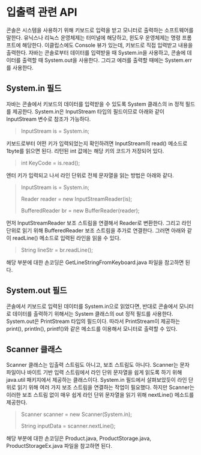 # 입출력 관련 API
콘솔은 시스템을 사용하기 위해 키보드로 입력을 받고 모니터로 출력하는 소프트웨어를 말한다. 유닉스나 리눅스 운영체제는 터미널에 해당하고, 윈도우 운영체제는 명령 프롬프트에 해당한다. 이클립스에도 Console 뷰가 있는데, 키보드로 직접 입력받고 내용을 출력한다.
자바는 콘솔로부터 데이터를 입력받을 때 System.in을 사용하고, 콘솔에 데이터를 출력할 때 System.out을 사용한다. 그리고 에러를 출력할 때에는 System.err를 사용한다.

## System.in 필드
자바는 콘솔에서 키보드의 데이터를 입력받을 수 있도록 System 클래스의 in 정적 필드를 제공한다. System.in은 InputStream 타입의 필드이므로 아래와 같이 InputStream 변수로 참조가 가능하다.

> InputStream is = System.in;

키보드로부터 어떤 키가 입력되었는지 확인하려면 InputStream의 read() 메소드로 1byte를 읽으면 된다. 리턴된 int 값에는 해당 키의 코드가 저장되어 있다.

> int KeyCode = is.read();

엔터 키가 입력되고 나서 라인 단위로 전체 문자열을 읽는 방법은 아래와 같다.

> InputStream is = System.in;
>
> Reader reader = new InputStreamReader(is);
>
> BufferedReader br = new BufferReader(reader);

먼저 InputStreamReader 보조 스트림을 연결해서 Reader로 변환한다. 그리고 라인 단위로 읽기 위해 BufferedReader 보조 스트림을 추가로 연결한다. 그러면 아래와 같이 readLine() 메소드로 입력된 라인을 읽을 수 있다.

> String lineStr = br.readLine();

해당 부분에 대한 손코딩은 GetLineStringFromKeyboard.java 파일을 참고하면 된다.

## System.out 필드
콘솔에서 키보드로 입력된 데이터를 System.in으로 읽었다면, 반대로 콘솔에서 모니터로 데이터를 출력하기 위해서는 System 클래스의 out 정적 필드를 사용한다. System.out은 PrintStream 타입의 필드이다. 따라서 PrintStream이 제공하는 print(), println(), printf()와 같은 메소드를 이용해서 모니터로 출력할 수 있다.

## Scanner 클래스
Scanner 클래스는 입출력 스트림도 아니고, 보조 스트림도 아니다. Scanner는 문자 파일이나 바이트 기반 입력 스트림에서 라인 단위 문자열을 쉽게 읽도록 하기 위해 java.util 패키지에서 제공하는 클래스이다. System.in 필드에서 살펴보았듯이 라인 단위로 읽기 위해 여러 가지 보조 스트림을 연결하는 작업이 필요했다. 하지만 Scanner는 이러한 보조 스트림 없이 매우 쉽게 라인 단위 문자열을 읽기 위해 nextLine() 메소드를 제공한다.

> Scanner scanner = new Scanner(System.in);
>
> String inputData = scanner.nextLine();

해당 부분에 대한 손코딩은 Product.java, ProductStorage.java, ProductStorageEx.java 파일을 참고하면 된다.
